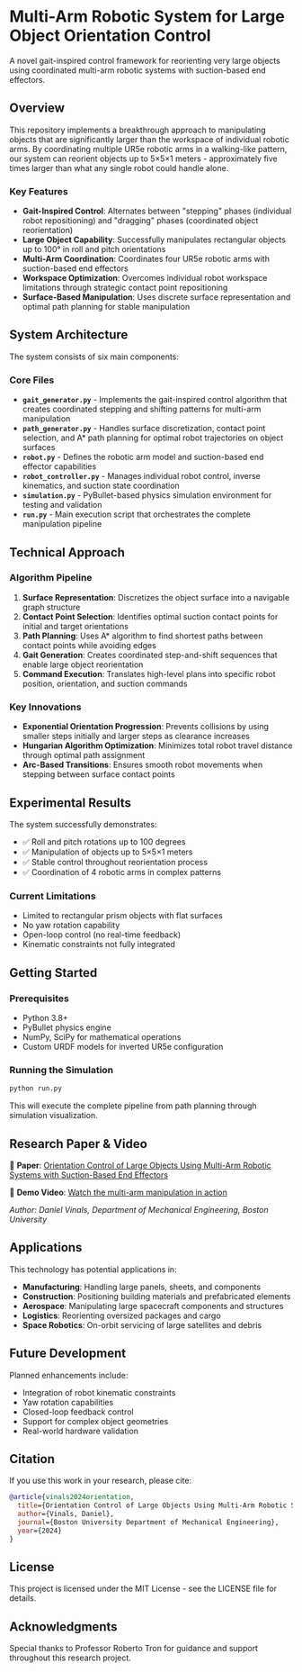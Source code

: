 # Multi-Arm Robotic System for Large Object Orientation Control

A novel gait-inspired control framework for reorienting very large objects using coordinated multi-arm robotic systems with suction-based end effectors.

## Overview

This repository implements a breakthrough approach to manipulating objects that are significantly larger than the workspace of individual robotic arms. By coordinating multiple UR5e robotic arms in a walking-like pattern, our system can reorient objects up to 5×5×1 meters - approximately five times larger than what any single robot could handle alone.

### Key Features

- **Gait-Inspired Control**: Alternates between "stepping" phases (individual robot repositioning) and "dragging" phases (coordinated object reorientation)
- **Large Object Capability**: Successfully manipulates rectangular objects up to 100° in roll and pitch orientations
- **Multi-Arm Coordination**: Coordinates four UR5e robotic arms with suction-based end effectors
- **Workspace Optimization**: Overcomes individual robot workspace limitations through strategic contact point repositioning
- **Surface-Based Manipulation**: Uses discrete surface representation and optimal path planning for stable manipulation

## System Architecture

The system consists of six main components:

### Core Files

- **`gait_generator.py`** - Implements the gait-inspired control algorithm that creates coordinated stepping and shifting patterns for multi-arm manipulation
- **`path_generator.py`** - Handles surface discretization, contact point selection, and A* path planning for optimal robot trajectories on object surfaces
- **`robot.py`** - Defines the robotic arm model and suction-based end effector capabilities
- **`robot_controller.py`** - Manages individual robot control, inverse kinematics, and suction state coordination
- **`simulation.py`** - PyBullet-based physics simulation environment for testing and validation
- **`run.py`** - Main execution script that orchestrates the complete manipulation pipeline

## Technical Approach

### Algorithm Pipeline

1. **Surface Representation**: Discretizes the object surface into a navigable graph structure
2. **Contact Point Selection**: Identifies optimal suction contact points for initial and target orientations
3. **Path Planning**: Uses A* algorithm to find shortest paths between contact points while avoiding edges
4. **Gait Generation**: Creates coordinated step-and-shift sequences that enable large object reorientation
5. **Command Execution**: Translates high-level plans into specific robot position, orientation, and suction commands

### Key Innovations

- **Exponential Orientation Progression**: Prevents collisions by using smaller steps initially and larger steps as clearance increases
- **Hungarian Algorithm Optimization**: Minimizes total robot travel distance through optimal path assignment
- **Arc-Based Transitions**: Ensures smooth robot movements when stepping between surface contact points

## Experimental Results

The system successfully demonstrates:

- ✅ Roll and pitch rotations up to 100 degrees
- ✅ Manipulation of objects up to 5×5×1 meters
- ✅ Stable control throughout reorientation process
- ✅ Coordination of 4 robotic arms in complex patterns

### Current Limitations

- Limited to rectangular prism objects with flat surfaces
- No yaw rotation capability
- Open-loop control (no real-time feedback)
- Kinematic constraints not fully integrated

## Getting Started

### Prerequisites

- Python 3.8+
- PyBullet physics engine
- NumPy, SciPy for mathematical operations
- Custom URDF models for inverted UR5e configuration

### Running the Simulation

```bash
python run.py
```

This will execute the complete pipeline from path planning through simulation visualization.

## Research Paper & Video

📄 **Paper**: [Orientation Control of Large Objects Using Multi-Arm Robotic Systems with Suction-Based End Effectors](link-to-paper.pdf)

🎥 **Demo Video**: [Watch the multi-arm manipulation in action](https://www.youtube.com/watch?v=Nqc2ppG90kE)

*Author: Daniel Vinals, Department of Mechanical Engineering, Boston University*

## Applications

This technology has potential applications in:

- **Manufacturing**: Handling large panels, sheets, and components
- **Construction**: Positioning building materials and prefabricated elements  
- **Aerospace**: Manipulating large spacecraft components and structures
- **Logistics**: Reorienting oversized packages and cargo
- **Space Robotics**: On-orbit servicing of large satellites and debris

## Future Development

Planned enhancements include:

- Integration of robot kinematic constraints
- Yaw rotation capabilities
- Closed-loop feedback control
- Support for complex object geometries
- Real-world hardware validation

## Citation

If you use this work in your research, please cite:

```bibtex
@article{vinals2024orientation,
  title={Orientation Control of Large Objects Using Multi-Arm Robotic Systems with Suction-Based End Effectors},
  author={Vinals, Daniel},
  journal={Boston University Department of Mechanical Engineering},
  year={2024}
}
```

## License

This project is licensed under the MIT License - see the LICENSE file for details.

## Acknowledgments

Special thanks to Professor Roberto Tron for guidance and support throughout this research project.
